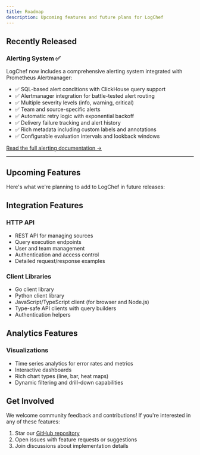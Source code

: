 ```yaml
---
title: Roadmap
description: Upcoming features and future plans for LogChef
---
```


## Recently Released

### Alerting System ✅

LogChef now includes a comprehensive alerting system integrated with Prometheus Alertmanager:

- ✅ SQL-based alert conditions with ClickHouse query support
- ✅ Alertmanager integration for battle-tested alert routing
- ✅ Multiple severity levels (info, warning, critical)
- ✅ Team and source-specific alerts
- ✅ Automatic retry logic with exponential backoff
- ✅ Delivery failure tracking and alert history
- ✅ Rich metadata including custom labels and annotations
- ✅ Configurable evaluation intervals and lookback windows

[Read the full alerting documentation →](/features/alerting)

---

## Upcoming Features

Here's what we're planning to add to LogChef in future releases:

## Integration Features

### HTTP API

- REST API for managing sources
- Query execution endpoints
- User and team management
- Authentication and access control
- Detailed request/response examples

### Client Libraries

- Go client library
- Python client library
- JavaScript/TypeScript client (for browser and Node.js)
- Type-safe API clients with query builders
- Authentication helpers

## Analytics Features

### Visualizations

- Time series analytics for error rates and metrics
- Interactive dashboards
- Rich chart types (line, bar, heat maps)
- Dynamic filtering and drill-down capabilities

## Get Involved

We welcome community feedback and contributions! If you're interested in any of these features:

1. Star our [GitHub repository](https://github.com/mr-karan/logchef)
2. Open issues with feature requests or suggestions
3. Join discussions about implementation details
